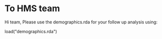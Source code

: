 # To HMS team

Hi team,
Please use the demographics.rda for your follow up analysis using:

load("demographics.rda")
